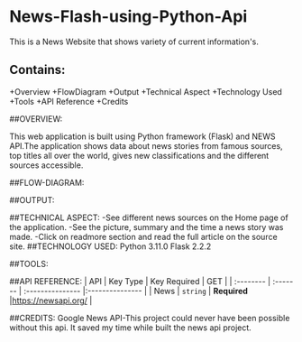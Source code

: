 # News-Flash-using-Python-Api
This is a News Website that shows variety of current  information's. 
## Contains:
+Overview
+FlowDiagram
+Output
+Technical Aspect
+Technology Used
+Tools
+API Reference
+Credits

##OVERVIEW:

This web application is built using Python framework (Flask) and NEWS API.The application shows data about news stories from famous sources, top titles all over the world, gives new classifications and the different sources accessible.

##FLOW-DIAGRAM:

##OUTPUT:

##TECHNICAL ASPECT:
-See different news sources on the Home page of the application.
-See the picture, summary and the time a news story was made.
-Click on readmore section  and read the full article on the source site.
##TECHNOLOGY USED:
  Python 3.11.0
  Flask 2.2.2

##TOOLS:


##API REFERENCE:
   | API	        |  Key Type    | Key Required     |      GET 	           |
   | :--------    | :------- 	   | :--------------- |:---------------      |
   | News 	      | `string` 	   | **Required**     |https://newsapi.org/  |
      
##CREDITS:
  Google News API-This project could never have been possible without this api.
  It saved my  time while built the news api  project.
